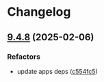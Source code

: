 # Changelog

## [9.4.8](https://github.com/camunda/camunda-platform-helm/compare/camunda-platform-8.4-v9.4.7...camunda-platform-8.4-9.4.8) (2025-02-06)


### Refactors

* update apps deps ([c554fc5](https://github.com/camunda/camunda-platform-helm/commit/c554fc5354c4807172f55a39d0d74a51bd9031b4))
